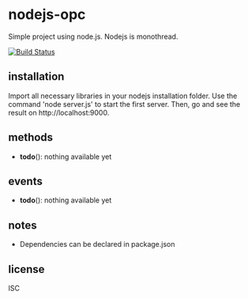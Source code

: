 nodejs-opc
=====

Simple project using node.js. 
Nodejs is monothread.

[![Build Status](https://github.com/cn-ge/nodejs-opc)](https://github.com/cn-ge/nodejs-opc)

installation
-----

Import all necessary libraries in your nodejs installation folder.
Use the command 'node server.js' to start the first server.
Then, go and see the result on http://localhost:9000.


methods
-----

- **todo**(): nothing available yet

events
-----

- **todo**(): nothing available yet


notes
-----

- Dependencies can be declared in package.json

license
---

ISC
